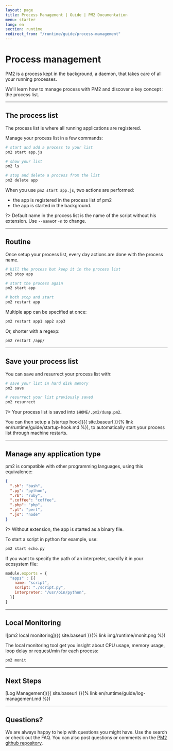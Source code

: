 ```yaml
---
layout: page
title: Process Management | Guide | PM2 Documentation
menu: starter
lang: en
section: runtime
redirect_from: "/runtime/guide/process-management"
---
```


# Process management

PM2 is a process kept in the background, a daemon, that takes care of all your running processes.

We'll learn how to manage process with PM2 and discover a key concept : the process list.

---

## The process list

The process list is where all running applications are registered.

Manage your process list in a few commands:

```bash
# start and add a process to your list
pm2 start app.js

# show your list
pm2 ls

# stop and delete a process from the list
pm2 delete app
```

When you use `pm2 start app.js`, two actions are performed:
- the app is registered in the process list of pm2
- the app is started in the background.

?> Default name in the process list is the name of the script without his extension. Use `--name`or `-n` to change.

---

## Routine

Once setup your process list, every day actions are done with the process name.

```bash
# kill the process but keep it in the process list
pm2 stop app

# start the process again
pm2 start app

# both stop and start
pm2 restart app
```

Multiple app can be specified at once:
```bash
pm2 restart app1 app2 app3
```

Or, shorter with a regexp:
```bash
pm2 restart /app/
```

---

## Save your process list

You can save and resurrect your process list with:

```bash
# save your list in hard disk memory
pm2 save

# resurrect your list previously saved
pm2 resurrect
```

?> Your process list is saved into `$HOME/.pm2/dump.pm2`.

You can then setup a [startup hook]({{ site.baseurl }}{% link en/runtime/guide/startup-hook.md %}), to automatically start your process list through machine restarts.

---

## Manage any application type

pm2 is compatible with other programming languages, using this equivalence:

```json
{
  ".sh": "bash",
  ".py": "python",
  ".rb": "ruby",
  ".coffee": "coffee",
  ".php": "php",
  ".pl": "perl",
  ".js": "node"
}
```

?> Without extension, the app is started as a binary file.

To start a script in python for example, use:

```bash
pm2 start echo.py
```

If you want to specify the path of an interpreter, specify it in your ecosystem file:

```javascript
module.exports = {
  "apps" : [{
    name: "script",
    script: "./script.py",
    interpreter: "/usr/bin/python",
  }]
}
```

---

## Local Monitoring

![pm2 local monitoring]({{ site.baseurl }}{% link img/runtime/monit.png %})

The local monitoring tool get you insight about CPU usage, memory usage, loop delay or request/min for each process:

```bash
pm2 monit
```

<!-- Monitor your app on a web dashboard, with [PM2 Plus]({{ site.baseurl }}{% link en/plus/quick-start.md %}) -->

---

## Next Steps

[Log Management]({{ site.baseurl }}{% link en/runtime/guide/log-management.md %})

---

## Questions?

We are always happy to help with questions you might have. Use the search or check out the FAQ. You can also post questions or comments on the [PM2 github repository](https://github.com/Unitech/pm2/issues).
